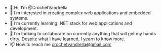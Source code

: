 - 👋 Hi, I’m @CrochetVandrella
- 👀 I’m interested in creating complex web applications and embedded systems.
- 🌱 I’m currently learning .NET stack for web applications and development.
- 💞️ I’m looking to collaborate on currently anything that will get my hands dirty. Despite what I have learned, I yearn to know more.
- 📫 How to reach me crochetvandrella@gmail.com

<!---
CrochetVandrella/CrochetVandrella is a ✨ special ✨ repository because its `README.md` (this file) appears on your GitHub profile.
You can click the Preview link to take a look at your changes.
--->
